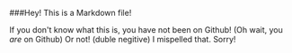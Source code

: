 ###Hey!
This is a Markdown file!

If you don't know what this is, you have not been on Github! (Oh wait, you _are_ on Github) Or not! (duble negitive) I mispelled that. Sorry!
